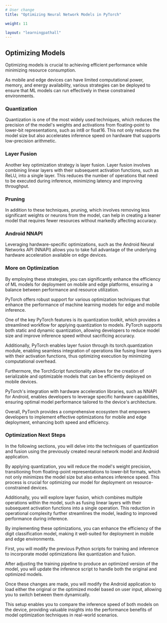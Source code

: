 ```yaml
---
# User change
title: "Optimizing Neural Network Models in PyTorch"

weight: 11

layout: "learningpathall"
---
```


## Optimizing Models

Optimizing models is crucial to achieving efficient performance while minimizing resource consumption. 

As mobile and edge devices can have limited computational power, memory, and energy availability, various strategies can be deployed to ensure that ML models can run effectively in these constrained environments. 

### Quantization

Quantization is one of the most widely used techniques, which reduces the precision of the model's weights and activations from floating-point to lower-bit representations, such as int8 or float16. This not only reduces the model size but also accelerates inference speed on hardware that supports low-precision arithmetic. 

### Layer Fusion

Another key optimization strategy is layer fusion. Layer fusion involves combining linear layers with their subsequent activation functions, such as ReLU, into a single layer. This reduces the number of operations that need to be executed during inference, minimizing latency and improving throughput. 

### Pruning

In addition to these techniques, pruning, which involves removing less significant weights or neurons from the model, can help in creating a leaner model that requires fewer resources without markedly affecting accuracy. 


### Android NNAPI

Leveraging hardware-specific optimizations, such as the Android Neural Networks API (NNAPI) allows you to take full advantage of the underlying hardware acceleration available on edge devices. 

### More on Optimization

By employing these strategies, you can significantly enhance the efficiency of ML models for deployment on mobile and edge platforms, ensuring a balance between performance and resource utilization.

PyTorch offers robust support for various optimization techniques that enhance the performance of machine learning models for edge and mobile inference. 

One of the key PyTorch features is its quantization toolkit, which provides a streamlined workflow for applying quantization to models. PyTorch supports both static and dynamic quantization, allowing developers to reduce model size and improve inference speed without sacrificing accuracy. 

Additionally, PyTorch enables layer fusion through its torch.quantization module, enabling seamless integration of operations like fusing linear layers with their activation functions, thus optimizing execution by minimizing computational overhead. 

Furthermore, the TorchScript functionality allows for the creation of serializable and optimizable models that can be efficiently deployed on mobile devices. 

PyTorch's integration with hardware acceleration libraries, such as NNAPI for Android, enables developers to leverage specific hardware capabilities, ensuring optimal model performance tailored to the device's architecture. 

Overall, PyTorch provides a comprehensive ecosystem that empowers developers to implement effective optimizations for mobile and edge deployment, enhancing both speed and efficiency.

### Optimization Next Steps

In the following sections, you will delve into the techniques of quantization and fusion using the previously created neural network model and Android  application. 

By applying quantization, you will reduce the model's weight precision, transitioning from floating-point representations to lower-bit formats, which not only minimizes the model size but also enhances inference speed. This process is crucial for optimizing our model for deployment on resource-constrained devices. 

Additionally, you will explore layer fusion, which combines multiple operations within the model, such as fusing linear layers with their subsequent activation functions into a single operation. This reduction in operational complexity further streamlines the model, leading to improved performance during inference. 

By implementing these optimizations, you can enhance the efficiency of the digit classification model, making it well-suited for deployment in mobile and edge environments.

First, you will modify the previous Python scripts for training and inference to incorporate model optimizations like quantization and fusion. 

After adjusting the training pipeline to produce an optimized version of the model, you will update the inference script to handle both the original and optimized models. 

Once these changes are made, you will modify the Android application to load either the original or the optimized model based on user input, allowing you to switch between them dynamically. 

This setup enables you to compare the inference speed of both models on the device, providing valuable insights into the performance benefits of model optimization techniques in real-world scenarios.
